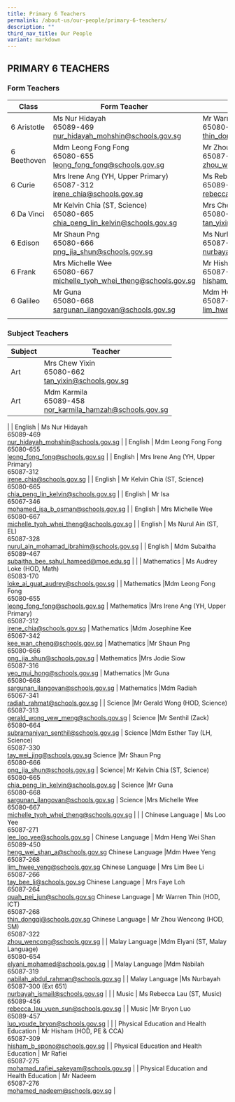 ```yaml
---
title: Primary 6 Teachers
permalink: /about-us/our-people/primary-6-teachers/
description: ""
third_nav_title: Our People
variant: markdown
---
```

## PRIMARY 6 TEACHERS

### Form Teachers

| Class | Form Teacher | Form Teacher |
|---|---|---|
| 6 Aristotle | Ms Nur Hidayah<br>65089-469<br>[nur\_hidayah\_mohshin@schools.gov.sg](mailto:nur\_hidayah\_mohshin@schools.gov.sg) |Mr Warren Thin (HOD, ICT)<br>65080-652<br>[thin\_dongqi@schools.gov.sg](mailto:thin\_dongqi@schools.gov.sg) |
| 6 Beethoven |Mdm Leong Fong Fong<br>65080-655<br>[leong\_fong\_fong@schools.gov.sg](mailto:leong\_fong\_fong@schools.gov.sg) | Mr Zhou Wencong (HOD, SM)<br>65087-322<br>[zhou\_wencong@schools.gov.sg](mailto:zhou\_wencong@schools.gov.sg) |
| 6 Curie | Mrs Irene Ang (YH, Upper Primary)<br>65087-312<br>[irene\_chia@schools.gov.sg](mailto:irene\_chia@schools.gov.sg) | Ms Rebecca Lau (ST, Music)<br>65089-456<br>[rebecca\_lau\_yuen\_sun@schools.gov.sg](mailto:rebecca\_lau\_yuen\_sun@schools.gov.sg) |
| 6 Da Vinci |Mr Kelvin Chia (ST, Science)<br>65080-665<br>[chia\_peng\_lin\_kelvin@schools.gov.sg](mailto:chia\_peng\_lin\_kelvin@schools.gov.sg) | Mrs Chew Yixin<br>65080-662<br>[tan\_yixin@schools.gov.sg](mailto:tan\_yixin@schools.gov.sg) |
| 6 Edison | Mr Shaun Png<br>65080-666<br>[png\_jia\_shun@schools.gov.sg](mailto:png\_jia\_shun@schools.gov.sg) | Ms Nurbayah<br>65087-300 (Ext 651)<br>[nurbayah\_ismail@schools.gov.sg](mailto:nurbayah\_ismail@schools.gov.sg) |
| 6 Frank | Mrs Michelle Wee<br>65080-667<br>[michelle\_tyoh\_whei\_theng@schools.gov.sg](mailto:michelle\_tyoh\_whei\_theng@schools.gov.sg) |Mr Hisham (HOD, PE &amp; CCA)<br>65087-309<br>[hisham\_b\_spono@schools.gov.sg](mailto:hisham\_b\_spono@schools.gov.sg) |
 6 Galileo | Mr Guna<br>65080-668<br>[sargunan\_ilangovan@schools.gov.sg](mailto:sargunan\_ilangovan@schools.gov.sg) |Mdm Hwee Yeng<br>65087-268<br>[lim\_hwee\_yeng@schools.gov.sg](mailto:lim\_hwee\_yeng@schools.gov.sg)
| | | |

### Subject Teachers

| Subject | Teacher |
|---|---|
| Art |Mrs Chew Yixin<br>65080-662<br>[tan\_yixin@schools.gov.sg](mailto:tan\_yixin@schools.gov.sg) |
Art |Mdm Karmila<br>65089-458<br>[nor\_karmila\_hamzah@schools.gov.sg](mailto:nor\_karmila\_hamzah@schools.gov.sg)
|
| English | Ms Nur Hidayah<br>65089-469<br>[nur\_hidayah\_mohshin@schools.gov.sg](mailto:nur\_hidayah\_mohshin@schools.gov.sg) |
| English | Mdm Leong Fong Fong<br>65080-655<br>[leong\_fong\_fong@schools.gov.sg](mailto:leong\_fong\_fong@schools.gov.sg) |
| English | Mrs Irene Ang (YH, Upper Primary)<br>65087-312<br>[irene\_chia@schools.gov.sg](mailto:irene\_chia@schools.gov.sg) |
| English | Mr Kelvin Chia (ST, Science)<br>65080-665<br>[chia\_peng\_lin\_kelvin@schools.gov.sg](mailto:chia\_peng\_lin\_kelvin@schools.gov.sg) |
| English | Mr Isa<br>65067-346<br>[mohamed\_isa\_b\_osman@schools.gov.sg](mailto:mohamed\_isa\_b\_osman@schools.gov.sg) |
| English | Mrs Michelle Wee<br>65080-667<br>[michelle\_tyoh\_whei\_theng@schools.gov.sg](mailto:michelle\_tyoh\_whei\_theng@schools.gov.sg) |
| English | Ms Nurul Ain (ST, EL)<br>65087-328<br>[nurul\_ain\_mohamad\_ibrahim@schools.gov.sg](mailto:nurul\_ain\_mohamad\_ibrahim@schools.gov.sg) |
| English | Mdm Subaitha<br>65089-467<br>[subaitha\_bee\_sahul\_hameed@moe.edu.sg](mailto:subaitha\_bee\_sahul\_hameed@moe.edu.sg) |
|
| Mathematics | Ms Audrey Loke (HOD, Math)<br>65083-170<br>[loke\_ai\_guat\_audrey@schools.gov.sg](mailto:loke\_ai\_guat\_audrey@schools.gov.sg) |
| Mathematics |Mdm Leong Fong Fong<br>65080-655<br>[leong\_fong\_fong@schools.gov.sg](mailto:leong\_fong\_fong@schools.gov.sg) |
Mathematics |Mrs Irene Ang (YH, Upper Primary)<br>65087-312<br>[irene\_chia@schools.gov.sg](mailto:irene\_chia@schools.gov.sg) |
Mathematics |Mdm Josephine Kee<br>65067-342<br>[kee\_wan\_cheng@schools.gov.sg](mailto:kee\_wan\_cheng@schools.gov.sg) |
Mathematics |Mr Shaun Png<br>65080-666<br>[png\_jia\_shun@schools.gov.sg](mailto:png\_jia\_shun@schools.gov.sg) |
Mathematics |Mrs Jodie Siow<br>65087-316<br>[yeo\_mui\_hong@schools.gov.sg](mailto:yeo\_mui\_hong@schools.gov.sg) |
Mathematics |Mr Guna<br>65080-668<br>[sargunan\_ilangovan@schools.gov.sg](mailto:sargunan\_ilangovan@schools.gov.sg) |
Mathematics |Mdm Radiah<br>65067-341<br>[radiah\_rahmat@schools.gov.sg](mailto:radiah\_rahmat@schools.gov.sg) |
|
Science |Mr Gerald Wong (HOD, Science)<br>65087-313<br>[gerald\_wong\_yew\_meng@schools.gov.sg](mailto:gerald\_wong\_yew\_meng@schools.gov.sg) |
Science |Mr Senthil (Zack)<br>65080-664<br>[subramaniyan\_senthil@schools.gov.sg](mailto:subramaniyan\_senthil@schools.gov.sg) |
Science |Mdm Esther Tay (LH, Science)<br>65087-330<br>[tay\_wei\_jing@schools.gov.sg](mailto:tay\_wei\_jing@schools.gov.sg) 
Science |Mr Shaun Png<br>65080-666<br>[png\_jia\_shun@schools.gov.sg](mailto:png\_jia\_shun@schools.gov.sg) |
Science| Mr&nbsp;Kelvin Chia (ST, Science)<br>65080-665<br>[chia\_peng\_lin\_kelvin@schools.gov.sg](mailto:chia\_peng\_lin\_kelvin@schools.gov.sg) |
Science |Mr Guna<br>65080-668<br>[sargunan\_ilangovan@schools.gov.sg](mailto:sargunan\_ilangovan@schools.gov.sg) |
Science |Mrs Michelle Wee<br>65080-667<br>[michelle\_tyoh\_whei\_theng@schools.gov.sg](mailto:michelle\_tyoh\_whei\_theng@schools.gov.sg) |
|
| Chinese Language | Ms Loo Yee<br>65087-271<br>[lee\_loo\_yee@schools.gov.sg](mailto:lee\_loo\_yee\@schools.gov.sg) |
Chinese Language | Mdm Heng Wei Shan<br>65089-450<br>[heng\_wei\_shan\_a@schools.gov.sg](mailto:heng\_wei\_shan\_a@schools.gov.sg) 
Chinese Language |Mdm Hwee Yeng<br>65087-268<br>[lim\_hwee\_yeng@schools.gov.sg](mailto:lim\_hwee\_yeng@schools.gov.sg) 
Chinese Language | Mrs Lim Bee Li<br>65087-266<br>[tay\_bee\_li@schools.gov.sg](mailto:tay\_bee\_li@schools.gov.sg) 
Chinese Language | Mrs Faye Loh<br>65087-264<br>[quah\_pei\_jun@schools.gov.sg](mailto:quah\_pei\_jun@schools.gov.sg) 
Chinese Language | Mr Warren Thin (HOD, ICT)<br>65087-268<br>[thin\_dongqi@schools.gov.sg](mailto:thin\_dongqi@schools.gov.sg) 
Chinese Language | Mr Zhou Wencong (HOD, SM)<br>65087-322<br>[zhou\_wencong@schools.gov.sg](mailto:zhou\_wencong@schools.gov.sg) 
|
| Malay Language |Mdm Elyani (ST, Malay Language)<br>65080-654<br>[elyani\_mohamed@schools.gov.sg](mailto:elyani\_mohamed@schools.gov.sg) |
| Malay Language  |Mdm Nabilah<br>65087-319<br>[nabilah\_abdul\_rahman@schools.gov.sg](mailto:nabilah\_abdul\_rahman@schools.gov.sg) |
| Malay Language  |Ms Nurbayah<br>65087-300 (Ext 651)<br>[nurbayah\_ismail@schools.gov.sg](mailto:nurbayah\_ismail@schools.gov.sg) |
|
| Music | Ms Rebecca Lau (ST, Music)<br>65089-456<br>[rebecca\_lau\_yuen\_sun@schools.gov.sg](mailto:rebecca\_lau\_yuen\_sun@schools.gov.sg) |
| Music |Mr Bryon Luo<br>65089-457<br>[luo\_youde\_bryon@schools.gov.sg](mailto:luo\_youde\_bryon@schools.gov.sg) |
|
| Physical Education and Health Education | Mr Hisham (HOD, PE &amp; CCA)<br>65087-309<br>[hisham\_b\_spono@schools.gov.sg](mailto:hisham\_b\_spono@schools.gov.sg) |
| Physical Education and Health Education | Mr Rafiei<br>65087-275<br>[mohamad\_rafiei\_sakeyam@schools.gov.sg](mailto:mohamad\_rafiei\_sakeyam@schools.gov.sg) |
| Physical Education and Health Education | Mr Nadeem<br>65087-276<br>[mohamed_nadeem@schools.gov.sg](mailto:mohamed_nadeem@schools.gov.sg) |